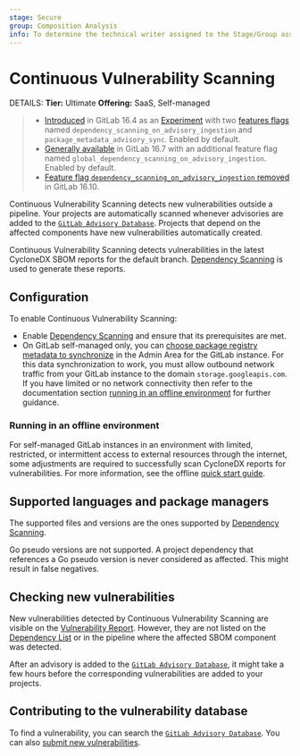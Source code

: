```yaml
---
stage: Secure
group: Composition Analysis
info: To determine the technical writer assigned to the Stage/Group associated with this page, see https://handbook.gitlab.com/handbook/product/ux/technical-writing/#assignments
---
```


# Continuous Vulnerability Scanning

DETAILS:
**Tier:** Ultimate
**Offering:** SaaS, Self-managed

> - [Introduced](https://gitlab.com/gitlab-org/gitlab/-/issues/371063) in GitLab 16.4 as an [Experiment](../../../policy/experiment-beta-support.md#experiment) with two [features flags](../../../administration/feature_flags.md) named `dependency_scanning_on_advisory_ingestion` and `package_metadata_advisory_sync`. Enabled by default.
> - [Generally available](https://gitlab.com/gitlab-org/gitlab/-/issues/427424) in GitLab 16.7 with an additional feature flag named `global_dependency_scanning_on_advisory_ingestion`. Enabled by default.
> - [Feature flag `dependency_scanning_on_advisory_ingestion` removed](https://gitlab.com/gitlab-org/gitlab/-/issues/425753) in GitLab 16.10.

Continuous Vulnerability Scanning detects new vulnerabilities outside a pipeline.
Your projects are automatically scanned whenever advisories are added to the [`GitLab Advisory Database`](https://advisories.gitlab.com/).
Projects that depend on the affected components have new vulnerabilities automatically created.

Continuous Vulnerability Scanning detects vulnerabilities in the latest CycloneDX SBOM reports for the default branch.
[Dependency Scanning](../dependency_scanning/index.md) is used to generate these reports.

## Configuration

To enable Continuous Vulnerability Scanning:

- Enable [Dependency Scanning](../dependency_scanning/index.md#configuration) and ensure that its prerequisites are met.
- On GitLab self-managed only, you can [choose package registry metadata to synchronize](../../../administration/settings/security_and_compliance.md#choose-package-registry-metadata-to-sync) in the Admin Area for the GitLab instance. For this data synchronization to work, you must allow outbound network traffic from your GitLab instance to the domain `storage.googleapis.com`. If you have limited or no network connectivity then refer to the documentation section [running in an offline environment](#running-in-an-offline-environment) for further guidance.

### Running in an offline environment

For self-managed GitLab instances in an environment with limited, restricted, or intermittent access to external resources through the internet,
some adjustments are required to successfully scan CycloneDX reports for vulnerabilities.
For more information, see the offline [quick start guide](../../../topics/offline/quick_start_guide.md#enabling-the-package-metadata-database).

## Supported languages and package managers

The supported files and versions are the ones supported by
[Dependency Scanning](../dependency_scanning/index.md#supported-languages-and-package-managers).

Go pseudo versions are not supported. A project dependency that references a Go pseudo version is never considered as affected. This might result in false negatives.

## Checking new vulnerabilities

New vulnerabilities detected by Continuous Vulnerability Scanning are visible on the [Vulnerability Report](../vulnerability_report/index.md).
However, they are not listed on the [Dependency List](../dependency_list/index.md) or in the pipeline where the affected SBOM component was detected.

After an advisory is added to the [`GitLab Advisory Database`](https://advisories.gitlab.com/),
it might take a few hours before the corresponding vulnerabilities are added to your projects.

## Contributing to the vulnerability database

To find a vulnerability, you can search the [`GitLab Advisory Database`](https://advisories.gitlab.com/).
You can also [submit new vulnerabilities](https://gitlab.com/gitlab-org/security-products/gemnasium-db/blob/master/CONTRIBUTING.md).
